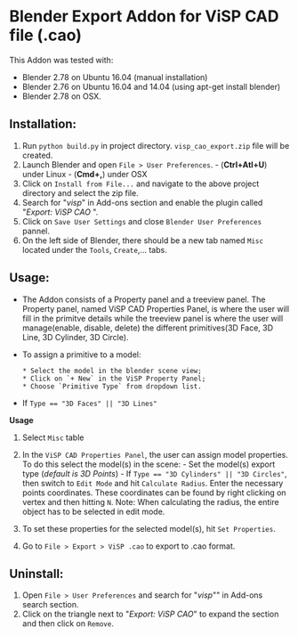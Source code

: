 # Blender Export Addon for ViSP CAD file (.cao)

This Addon was tested with:
- Blender 2.78 on Ubuntu 16.04 (manual installation)
- Blender 2.76 on Ubuntu 16.04 and 14.04 (using apt-get install blender)
- Blender 2.78 on OSX.

## Installation:

  1. Run `python build.py` in project directory. `visp_cao_export.zip` file will be created.
  2. Launch Blender and open `File > User Preferences`.
    - (**Ctrl+Atl+U**) under Linux
    - (**Cmd+,**) under OSX
  3. Click on `Install from File...` and navigate to the above project directory and select the zip file.
  4. Search for "*visp*" in Add-ons section and enable the plugin called "*Export: ViSP CAO* ".
  5. Click on `Save User Settings` and close `Blender User Preferences` pannel.
  6. On the left side of Blender, there should be a new tab named `Misc` located under the `Tools`, `Create`,... tabs.

## Usage:

- The Addon consists of a Property panel and a treeview panel. The Property panel, named ViSP CAD Properties Panel, is where
the user will fill in the primitve details while the treeview panel is where the user will manage(enable, disable, delete) the different primitives(3D Face, 3D Line, 3D Cylinder, 3D Circle).

- To assign a primitive to a model:

      * Select the model in the blender scene view;
      * Click on `+ New` in the ViSP Property Panel;
      * Choose `Primitive Type` from dropdown list.

- If `Type == "3D Faces" || "3D Lines"`

**Usage**

  1. Select `Misc` table
  2. In the `ViSP CAD Properties Panel`, the user can assign model properties. To do this select the model(s) in the scene:
  	- Set the model(s) export type (*default is 3D Points*)
  	- If `Type == "3D Cylinders" || "3D Circles"`, then switch to `Edit Mode` and hit `Calculate Radius`. Enter the necessary points coordinates. These coordinates can be found by right clicking on vertex and then hitting `N`.
	Note: When calculating the radius, the entire object has to be selected in edit mode.

  2. To set these properties for the selected model(s), hit `Set Properties`.
  3. Go to `File > Export > ViSP .cao` to export to .cao format.

## Uninstall:

  1. Open `File > User Preferences` and search for "*visp*"" in Add-ons search section. 
  2. Click on the triangle next to "*Export: ViSP CAO*" to expand the section and then click on `Remove`.